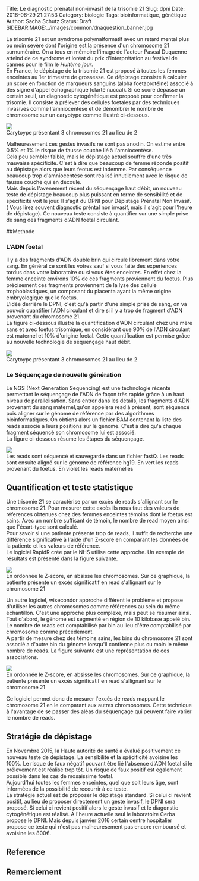 Title: Le diagnostic prénatal non-invasif de la trisomie 21
Slug: dpni
Date: 2016-06-29 21:27:53
Category: biologie
Tags: bioinformatique, génétique
Author: Sacha Schutz
Status: Draft
SIDEBARIMAGE:../images/common/dnaquestion_banner.jpg

La trisomie 21 est un syndrome polymalformatif avec un retard mental plus ou moin sevère dont l'origine est la présence d'un chromosome 21 surnuméraire. On a tous en mémoire l'image de l'acteur Pascal Duquenne atteind de ce syndrome et loréat du prix d'interprétation au festival de cannes pour le film le *Huitème jour*.     
En France, le dépistage de la trisomie 21 est proposé à toutes les femmes enceintes au 1er trimestre de grossesse. Ce dépistage consiste à calculer un score en fonction de marqueurs sanguins (alpha foetaprotéine) associé à des signe d'appel échographique (clarté nuccal). Si ce score depasse un certain seuil, un diagnostic cytogénétique est proposé pour confirmer la trisomie. Il consiste à prélever des cellules foetales par des techniques invasives comme l'amniocentèse et de dénombrer le nombre de chromosome sur un caryotype comme illustré ci-dessous. 

<div class="figure">
    <img src="../images/post18/caryotype.jpg" />
    <div class="legend">Carytoype présentant 3 chromosomes 21 au lieu de 2</div>
</div>


Malheuresement ces gestes invasifs ne sont pas anodin. On estime entre 0.5% et 1% le risque de fausse couche lié à l'amniocentèse.  
Cela peu sembler faible, mais le dépistage actuel souffre d'une très mauvaise spécificité. C'est à dire que beaucoup de femme réponde positif au dépistage alors que leurs feotus est indemme. Par conséquence beaucoup trop d'amniocentèse sont réalisé innutilement avec le risque de fausse couche qui en découle.    
Mais depuis l'avenement récent du séquençage haut débit, un nouveau teste de dépistage beaucoup plus puissant en terme de sensibilité et de spécificité voit le jour. Il s'agit du DPNI pour Dépistage Prénatal Non Invasif. ( Vous lirez souvent diagnostic préntal non invasif, mais il s'agit pour l'heure de dépistage). Ce nouveau teste consiste à quantifier sur une simple prise de sang des fragments d'ADN foetal circulant. 

##Methode
### L'ADN foetal
Il y a des fragments d'ADN double brin qui circule librement dans votre sang. En général ce sont les votres sauf si vous faite des experiences tordus dans votre laboratoire ou si vous êtes enceintes. En effet chez la femme enceinte environs 10% de ces fragments proviennent du foetus. Plus précisement ces fragments proviennent de la lyse des cellule trophoblastiques, un composant du placenta ayant la même origine embryologique que le foetus.   
L'idée derrière le DPNI, c'est qu'à partir d'une simple prise de sang, on va pouvoir quantifier l'ADN circulant et dire si il y a trop de fragment d'ADN provenant du chromosome 21.     
La figure ci-dessous illustre la quantification d'ADN circulant chez une mère sans et avec foetus trisomique, en considérant que 90% de l'ADN circulant est maternel et 10% d'origine foetal. Cette quantification est permise grâce au nouvelle technologie de séquençage haut débit.

<div class="figure">
    <img src="../images/post18/chromosomes.png" />
    <div class="legend">Carytoype présentant 3 chromosomes 21 au lieu de 2</div>
</div>

### Le Séquençage de nouvelle génération 
Le NGS (Next Generation Sequencing) est une technologie récente permettant le séquençage de l'ADN de façon très rapide grâce à un haut niveau de parallelisation. Sans entrer dans les détails, les fragments d'ADN provenant du sang maternel,qu'on appelera read à présent, sont séquencé puis aligner sur le génome de référence par des algorithmes bioinformatiques. 
On obtiens alors un fichier BAM contenant la liste des reads associé à leurs positions sur le génome. C'est à dire qu'a chaque fragment séquencé son chromosome lui est associé.   
La figure ci-dessous résume les étapes du séquençage. 

<div class="figure">
    <img src="../images/post18/ngs.png" />
    <div class="legend">Les reads sont séquencé et sauvegardé dans un fichier fastQ. Les reads sont ensuite aligné sur le génome de référence hg19. En vert les reads provenant du foetus. En violet les reads maternelles</div>
</div>

## Quantification et teste statistique

Une trisomie 21 se caractèrise par un excès de reads s'allignant sur le chromosome 21. Pour mesurer cette excès ils nous faut des valeurs de réferences obtenues chez des femmes enceintes témoins dont le foetus est sains. 
Avec un nombre suffisant de témoin, le nombre de read moyen ainsi que l'écart-type sont calculé.      
Pour savoir si une patiente présente trop de reads, il suffit de recherche une différence significative à l'aide d'un Z-score en comparant les données de la patiente et les valeurs de référence.    
Le logiciel RapidR crée par le NHS utilise cette approche. Un exemple de résultats est présenté dans la figure suivante. 

<div class="figure">
    <img src="../images/post18/rapidR.png" />
    <div class="legend">En ordonnée le Z-score, en absisse les chromosomes. Sur ce graphique, la patiente présente un excès significatif en read s'allignant sur le chromosome 21</div>
</div>

Un autre logiciel, wisecondor approche différent le problème et propose d'utiliser les autres chromosomes comme références au sein du même échantillon. C'est une approche plus complexe, mais peut se résumer ainsi.   
Tout d'abord, le génome est segmenté en région de 10 kilobase appelé bin. Le nombre de reads est comptabilisé par bin au lieu d'être comptabilisé par chromosome comme précédement.       
A partir de mesure chez des témoins sains, les bins du chromosome 21 sont associé a d'autre bin du génome lorsqu'il contienne plus ou moin le même nombre de reads. La figure suivante est une représentation de ces associations.  
<div class="figure">
    <img src="../images/post18/wisecondor.png" />
    <div class="legend">En ordonnée le Z-score, en absisse les chromosomes. Sur ce graphique, la patiente présente un excès significatif en read s'allignant sur le chromosome 21</div>
</div>

Ce logiciel permet donc de mesurer l'excès de reads mappant le chromosome 21 en le comparant aux autres chromosomes. Cette technique à l'avantage de se passer des aléas du séquençage qui peuvent faire varier le nombre de reads. 


## Stratégie de dépistage 
En Novembre 2015, la Haute autorité de santé a évalué positivement ce nouveau teste de dépistage. La sensibilité et la spécificité avoisine les 100%. Le risque de faux négatif pouvant être lié l'absence d'ADN foetal si le prélevement est réalisé trop tôt. Un risque de faux positif est egalement possible dans les cas de mosaissime foetal.   
Aujourd'hui toutes les femmes enceintes, quel que soit leurs âge, sont informées de la possibilité de recourrir à ce teste.    
La stratégie actuel est de proposer le dépistage standard. Si celui ci revient positif, au lieu de proposer directement un geste invasif, le DPNI sera proposé. Si celui ci revient positif alors le geste invasif et le diagonstic cytogénétique est réalisé. 
A l'heure actuelle seul le laboratoire Cerba propose le DPNI. Mais depuis janvier 2016 certain centre hospitalier propose ce teste qui n'est pas malheuresement pas encore remboursé et avoisine les 800€.  

## Reference



## Remerciement 


